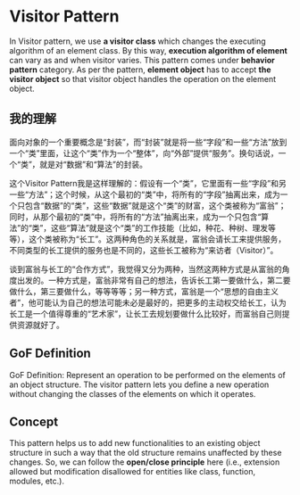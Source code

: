 # Visitor Pattern

In Visitor pattern, we use **a visitor class** which changes the executing algorithm of an element class. By this way, **execution algorithm of element** can vary as and when visitor varies. This pattern comes under **behavior pattern** category. As per the pattern, **element object** has to accept **the visitor object** so that visitor object handles the operation on the element object.

## 我的理解

面向对象的一个重要概念是“封装”，而“封装”就是将一些“字段”和一些“方法”放到一个“类”里面，让这个“类”作为一个“整体”，向“外部”提供“服务”。换句话说，一个“类”，就是对“数据”和“算法”的封装。

这个Visitor Pattern我是这样理解的：假设有一个“类”，它里面有一些“字段”和另一些“方法”；这个时候，从这个最初的“类”中，将所有的“字段”抽离出来，成为一个只包含“数据”的“类”，这些“数据”就是这个“类”的财富，这个类被称为“富翁”；同时，从那个最初的“类”中，将所有的“方法”抽离出来，成为一个只包含“算法”的“类”，这些“算法”就是这个“类”的工作技能（比如，种花、种树、理发等等），这个类被称为“长工”。这两种角色的关系就是，富翁会请长工来提供服务，不同类型的长工提供的服务也是不同的，这些长工被称为“来访者（Visitor）”。

谈到富翁与长工的“合作方式”，我觉得又分为两种，当然这两种方式是从富翁的角度出发的。一种方式是，富翁非常有自己的想法，告诉长工第一要做什么，第二要做什么，第三要做什么，等等等等；另一种方式，富翁是一个“思想的自由主义者”，他可能认为自己的想法可能未必是最好的，把更多的主动权交给长工，认为长工是一个值得尊重的“艺术家”，让长工去规划要做什么比较好，而富翁自己则提供资源就好了。

## GoF Definition

GoF Definition: Represent an operation to be performed on the elements of an object structure. The visitor pattern lets you define a new operation without changing the classes of the elements on which it operates.

## Concept

This pattern helps us to add new functionalities to an existing object structure in such a way that the old structure remains unaffected by these changes. So, we can follow the **open/close principle** here (i.e., extension allowed but modification disallowed for entities like class, function, modules, etc.).
